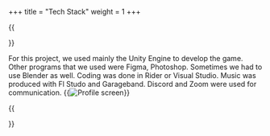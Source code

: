 +++
title = "Tech Stack"
weight = 1
+++

{{<section title="Tech Stack">}}
	


For this project, we used mainly the Unity Engine to develop the game.
Other programs that we used were Figma, Photoshop. Sometimes we had to use Blender as well. Coding was done in Rider or Visual Studio. Music was produced with Fl Studo and Garageband.
Discord and Zoom were used for communication.
{{<image src="Tech.png" alt="Profile screen" caption="Tech Stack">}}



{{</section>}}